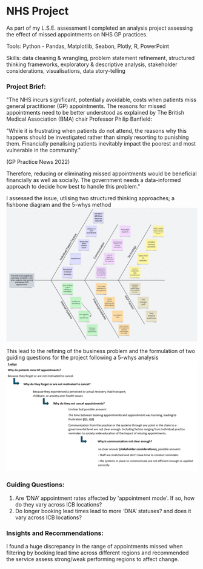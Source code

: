# NHS Project
As part of my L.S.E. assessment I completed an analysis project assessing the effect of missed appointments on NHS GP practices. 

Tools: Python - Pandas, Matplotlib, Seabon, Plotly, R, PowerPoint

Skills: data cleaning & wrangling, problem statement refinement, structured thinking frameworks, exploratory & descriptive analysis, stakeholder considerations, visualisations, data story-telling

### **Project Brief:**
"The NHS incurs significant, potentially avoidable, costs when patients miss general practitioner (GP) appointments. The reasons for missed appointments need to be better understood as explained by The British Medical Association (BMA) chair Professor Philip Banfield:

"While it is frustrating when patients do not attend, the reasons why this happens should be investigated rather than simply resorting to punishing them. Financially penalising patients inevitably impact the poorest and most vulnerable in the community."

(GP Practice News 2022)

Therefore, reducing or eliminating missed appointments would be beneficial financially as well as socially. The government needs a data-informed approach to decide how best to handle this problem."

I assessed the issue, utlising two structured thinking approaches; a fishbone diagram and the 5-whys method
![image 1](https://github.com/JonathanMinto/NHS/blob/main/Fishbone%20Diagram.png)

This lead to the refining of the business problem and the formulation of two guiding questions for the project following a 5-whys analysis
![image 2](https://github.com/JonathanMinto/NHS/blob/main/5-whys-NHS.png)

### **Guiding Questions:**
1. Are ‘DNA’ appointment rates affected by 'appointment mode'. If so, how do they vary across ICB locations?
2. Do longer booking lead times lead to more ‘DNA’ statuses? and does it vary across ICB locations?

### **Insights and Recommendations:**
I found a huge discrepancy in the range of appointments missed when filtering by booking lead time across different regions and recommended the service assess strong/weak performing regions to affect change.
